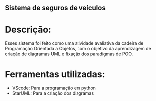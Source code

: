 ## Sistema de seguros de veículos

# Descrição:
Esses sistema foi feito como uma atividade avaliativa da cadeira de Programação Orientada a Objetos, com o objetivo da aprendizagem de criação de diagramas UML e fixação dos paradigmas de POO.

# Ferramentas utilizadas:
- VScode: Para a programação em python
- StarUML: Para a criação dos diagramas